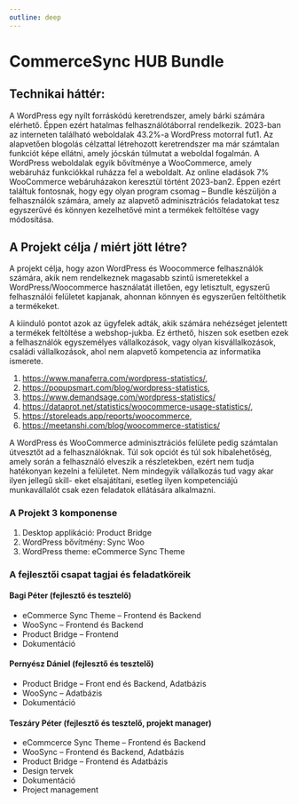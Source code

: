 ```yaml
---
outline: deep
---
```


# CommerceSync HUB Bundle

## Technikai háttér:

A WordPress egy nyílt forráskódú keretrendszer, amely bárki számára elérhető.
Éppen ezért hatalmas felhasználótáborral rendelkezik. 2023-ban az interneten
található weboldalak 43.2%-a WordPress motorral fut1. Az alapvetően blogolás
célzattal létrehozott keretrendszer ma már számtalan funkciót képe ellátni,
amely jócskán túlmutat a weboldal fogalmán.
A WordPress weboldalak egyik bővítménye a WooCommerce, amely webáruház
funkciókkal ruházza fel a weboldalt. Az online eladások 7% WooCommerce
webáruházakon keresztül történt 2023-ban2.
Éppen ezért találtuk fontosnak, hogy egy olyan program csomag – Bundle
készüljön a felhasználók számára, amely az alapvető adminisztrációs
feladatokat tesz egyszerűvé és könnyen kezelhetővé mint a termékek feltöltése
vagy módosítása.

## A Projekt célja / miért jött létre?

A projekt célja, hogy azon WordPress és Woocommerce felhasználók számára,
akik nem rendelkeznek magasabb szintű ismeretekkel a
WordPress/Woocommerce használatát illetően, egy letisztult, egyszerű
felhasználói felületet kapjanak, ahonnan könnyen és egyszerűen feltölthetik a
termékeket.

A kiinduló pontot azok az ügyfelek adták, akik számára nehézséget jelentett a
termékek feltöltése a webshop-jukba. Ez érthető, hiszen sok esetben ezek a
felhasználók egyszemélyes vállalkozások, vagy olyan kisvállalkozások, családi
vállalkozások, ahol nem alapvető kompetencia az informatika ismerete.

1. https://www.manaferra.com/wordpress-statistics/, 
2. https://popupsmart.com/blog/wordpress-statistics, 
3. https://www.demandsage.com/wordpress-statistics/
4. https://dataprot.net/statistics/woocommerce-usage-statistics/,
5. https://storeleads.app/reports/woocommerce, 
6. https://meetanshi.com/blog/woocommerce-statistics/

A WordPress és WooCommerce adminisztrációs felülete pedig számtalan
útvesztőt ad a felhasználóknak. Túl sok opciót és túl sok hibalehetőség, amely
során a felhasználó elveszik a részletekben, ezért nem tudja hatékonyan
kezelni a felületet. Nem mindegyik vállalkozás tud vagy akar ilyen jellegű skill-
eket elsajátítani, esetleg ilyen kompetenciájú munkavállalót csak ezen
feladatok ellátására alkalmazni.

### A Projekt 3 komponense

1. Desktop applikáció: Product Bridge
2. WordPress bővítmény: Sync Woo
3. WordPress theme: eCommerce Sync Theme

### A fejlesztői csapat tagjai és feladatköreik

#### Bagi Péter (fejlesztő és tesztelő)
- eCommerce Sync Theme – Frontend és Backend
- WooSync – Frontend és Backend
- Product Bridge – Frontend
- Dokumentáció

#### Pernyész Dániel (fejlesztő és tesztelő)
- Product Bridge – Front end és Backend, Adatbázis
- WooSync – Adatbázis
- Dokumentáció

#### Teszáry Péter (fejlesztő és tesztelő, projekt manager)
- eCommcerce Sync Theme – Frontend és Backend
- WooSync – Frontend és Backend, Adatbázis
- Product Bridge – Frontend és Adatbázis
- Design tervek
- Dokumentáció
- Project management
